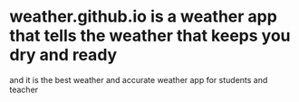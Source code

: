 # weather.github.io is a weather app that tells the weather that keeps you dry and ready
and it is the best weather and accurate weather app for students
and teacher 

